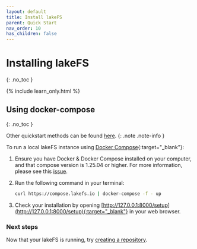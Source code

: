 ```yaml
---
layout: default
title: Install lakeFS
parent: Quick Start
nav_order: 10
has_children: false
---
```


# Installing lakeFS
{: .no_toc }

{% include learn_only.html %} 

## Using docker-compose
{: .no_toc }

Other quickstart methods can be found [here](more_quickstart_options.md).
{: .note .note-info }

To run a local lakeFS instance using [Docker Compose](https://docs.docker.com/compose/){:target="_blank"}:

1. Ensure you have Docker & Docker Compose installed on your computer, and that compose version is 1.25.04 or higher. For more information, please see this [issue](https://github.com/treeverse/lakeFS/issues/894). 

1. Run the following command in your terminal:

   ```bash
   curl https://compose.lakefs.io | docker-compose -f - up
   ```

1. Check your installation by opening [http://127.0.0.1:8000/setup](http://127.0.0.1:8000/setup){:target="_blank"} in your web browser.

### Next steps

Now that your lakeFS is running, try [creating a repository](repository.md).
